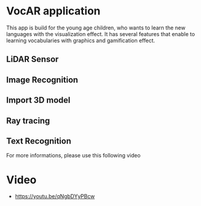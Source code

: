 # VocAR application 
This app is build for the young age children, who wants to learn the new languages with the visualization effect. 
It has several features that enable to learning vocabularies with graphics and gamification effect. 
## LiDAR Sensor 
## Image Recognition 
## Import 3D model 
## Ray tracing 
## Text Recognition 

For more informations, please use this following video
# Video 
- https://youtu.be/qNgbDYyPBcw